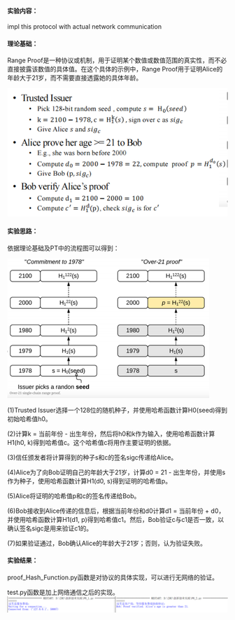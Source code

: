 #### 实验内容：
impl this protocol with actual network communication
#### 理论基础：
Range Proof是一种协议或机制，用于证明某个数值或数值范围的真实性，而不必直接披露该数值的具体值。在这个具体的示例中，Range Proof用于证明Alice的年龄大于21岁，而不需要直接透露她的具体年龄。

![img](https://github.com/Azzzting/homework-group-48/blob/main/Project6/img/3.png)
#### 实验思路：
依据理论基础及PT中的流程图可以得到：

![img](https://github.com/Azzzting/homework-group-48/blob/main/Project6/img/4.png)

(1)Trusted Issuer选择一个128位的随机种子，并使用哈希函数计算H0(seed)得到初始哈希值h0。

(2)计算k = 当前年份 - 出生年份，然后将h0和k作为输入，使用哈希函数计算H1(h0, k)得到哈希值c。这个哈希值c将用作主要证明的依据。

(3)信任颁发者将计算得到的种子s和c的签名sigc传递给Alice。

(4)Alice为了向Bob证明自己的年龄大于21岁，计算d0 = 21 - 出生年份，并使用s作为种子，使用哈希函数计算H1(d0, s)得到证明的哈希值p。

(5)Alice将证明的哈希值p和c的签名传递给Bob。

(6)Bob接收到Alice传递的信息后，根据当前年份和d0计算d1 = 当前年份 + d0，并使用哈希函数计算H1(d1, p)得到哈希值c1。然后，Bob验证c与c1是否一致，以确认签名sigc是用来验证c1的。

(7)如果验证通过，Bob确认Alice的年龄大于21岁；否则，认为验证失败。
#### 实验结果：
proof_Hash_Function.py函数是对协议的具体实现，可以进行无网络的验证。

test.py函数是加上网络通信之后的实现。
![img](https://github.com/Azzzting/homework-group-48/blob/main/Project6/img/2.png)

